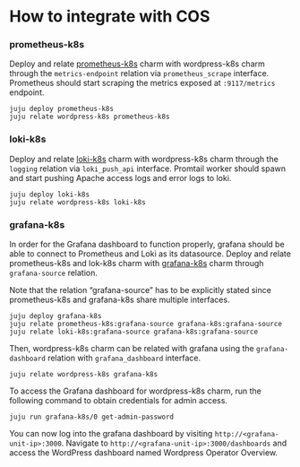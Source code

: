 # How to integrate with COS

### prometheus-k8s

Deploy and relate [prometheus-k8s](https://charmhub.io/prometheus-k8s) charm with wordpress-k8s
charm through the `metrics-endpoint` relation via `prometheus_scrape` interface. Prometheus should
start scraping the metrics exposed at `:9117/metrics` endpoint.

```
juju deploy prometheus-k8s
juju relate wordpress-k8s prometheus-k8s
```

### loki-k8s

Deploy and relate [loki-k8s](https://charmhub.io/loki-k8s) charm with wordpress-k8s charm through
the `logging` relation via `loki_push_api` interface. Promtail worker should spawn and start pushing
Apache access logs and error logs to loki.

```
juju deploy loki-k8s
juju relate wordpress-k8s loki-k8s
```

### grafana-k8s

In order for the Grafana dashboard to function properly, grafana should be able to connect to
Prometheus and Loki as its datasource. Deploy and relate prometheus-k8s and lok-k8s charm with
[grafana-k8s](https://charmhub.io/grafana-k8s) charm through `grafana-source` relation.

Note that the relation “grafana-source” has to be explicitly stated since prometheus-k8s and
grafana-k8s share multiple interfaces.

```
juju deploy grafana-k8s
juju relate prometheus-k8s:grafana-source grafana-k8s:grafana-source
juju relate loki-k8s:grafana-source grafana-k8s:grafana-source
```

Then, wordpress-k8s charm can be related with grafana using the `grafana-dashboard` relation with
`grafana_dashboard` interface.

```
juju relate wordpress-k8s grafana-k8s
```

To access the Grafana dashboard for wordpress-k8s charm, run the following command to obtain
credentials for admin access.

```
juju run grafana-k8s/0 get-admin-password
```

You can now log into the grafana dashboard by visiting `http://<grafana-unit-ip>:3000`. Navigate to
`http://<grafana-unit-ip>:3000/dashboards` and access the WordPress dashboard named Wordpress Operator
Overview.
